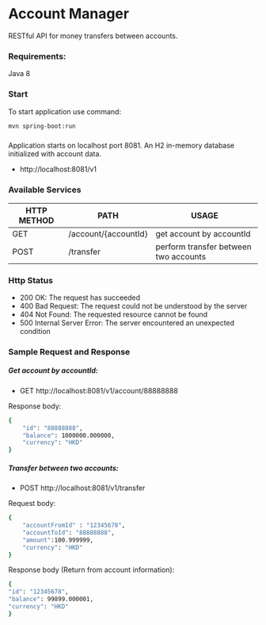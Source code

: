 # Account Manager

RESTful API for money transfers between accounts.

### Requirements:
Java 8

### Start
To start application use command:
```sh
mvn spring-boot:run
```


### 

Application starts on localhost port 8081. An H2 in-memory database initialized with account data.

- http://localhost:8081/v1

### Available Services

| HTTP METHOD | PATH | USAGE |
| -----------| ------ | ------ |
| GET | /account/{accountId} | get account by accountId |
| POST | /transfer | perform transfer between two accounts | 

### Http Status
- 200 OK: The request has succeeded
- 400 Bad Request: The request could not be understood by the server
- 404 Not Found: The requested resource cannot be found
- 500 Internal Server Error: The server encountered an unexpected condition

### Sample Request and Response

##### Get account by accountId:

- GET http://localhost:8081/v1/account/88888888

Response body:
```sh
{
    "id": "88888888",
    "balance": 1000000.000000,
    "currency": "HKD"
}
```

##### Transfer between two accounts:

- POST http://localhost:8081/v1/transfer

Request body:
```sh
{
    "accountFromId" : "12345678",
    "accountToId": "88888888",
    "amount":100.999999,
    "currency": "HKD"
}
```

Response body (Return from account information):
```sh
{
"id": "12345678",
"balance": 99899.000001,
"currency": "HKD"
}
```